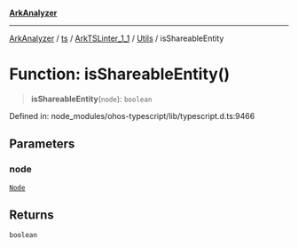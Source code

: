 [**ArkAnalyzer**](../../../../../../../../README.md)

***

[ArkAnalyzer](../../../../../../../../globals.md) / [ts](../../../../../README.md) / [ArkTSLinter\_1\_1](../../../README.md) / [Utils](../README.md) / isShareableEntity

# Function: isShareableEntity()

> **isShareableEntity**(`node`): `boolean`

Defined in: node\_modules/ohos-typescript/lib/typescript.d.ts:9466

## Parameters

### node

[`Node`](../../../../../interfaces/Node.md)

## Returns

`boolean`
